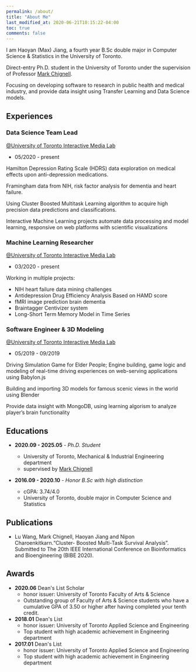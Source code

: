 ```yaml
---
permalink: /about/
title: "About Me"
last_modified_at: 2020-06-21T10:15:22-04:00
toc: true
comments: false
---
```


I am Haoyan (Max) Jiang, a fourth year B.Sc<span> double major in Computer Science & Statistics in the University of Toronto.

Direct-entry Ph.D. student in the University of Toronto under the supervision of Professor [Mark Chignell](https://www.mie.utoronto.ca/faculty_staff/chignell/).

Focusing on developing software to research in public health and medical industry, and provide data insight using Transfer Learning and Data Science models.

## Experiences
### Data Science Team Lead
[@University of Toronto Interactive Media Lab](https://imedia.mie.utoronto.ca/)
- 05/2020 - present

Hamilton Depression Rating Scale (HDRS) data exploration on medical effects upon anti-depression medications.

Framingham data from NIH, risk factor analysis for dementia and heart failure.

Using Cluster Boosted Multitask Learning algorithm to acquire high precision data predictions and classifications.

Interactive Machine Learning projects automate data processing and model learning, responsive on web platforms with scientific visualizations

### Machine Learning Researcher
[@University of Toronto Interactive Media Lab](https://imedia.mie.utoronto.ca/)
- 03/2020 - present

Working in multiple projects: 
* NIH heart failure data mining challenges
* Antidepression Drug Efficiency Analysis Based on HAMD score
* fMRI image prediction brain dementia
* Braintagger Centivizer system
* Long-Short Term Memory Model in Time Series
### Software Engineer & 3D Modeling
[@University of Toronto Interactive Media Lab](https://imedia.mie.utoronto.ca/)
- 05/2019 - 09/2019

Driving Simulation Game for Elder People; Engine building, game logic and modeling of real-time driving experiences on web-serving applications using Babylon.js

Building and importing 3D models for famous scenic views in the world using Blender

Provide data insight with MongoDB, using learning algorism to analyze player’s brain functionality

## Educations
* **2020.09 - 2025.05** - *Ph.D. Student*
    - University of Toronto, Mechanical & Industrial Engineering department
    - supervised by [Mark Chignell](https://www.mie.utoronto.ca/faculty_staff/chignell/) 

* **2016.09 - 2020.10** - *Honor B.Sc<span> with high distinction* 
    - cGPA: 3.74/4.0
    - University of Toronto, double major in Computer Science and Statistics 

## Publications
* Lu Wang, Mark Chignell, Haoyan Jiang and Nipon Charoenkitkarn.“Cluster- Boosted Multi-Task Survival Analysis”. Submitted to The 20th IEEE International Conference on Bioinformatics and Bioengineering (BIBE 2020).

## Awards
* **2020.06** Dean's List Scholar 
    - honor issuer: University of Toronto Faculty of Arts & Science
    - Outstanding group of Faculty of Arts & Science students who have a cumulative GPA of 3.50 or higher after having completed your tenth credit.
* **2018.01** Dean's List 
    - honor issuer: University of Toronto Applied Science and Engineering
    - Top student with high academic achievement in Engineering department
* **2017.01** Dean's List 
    - honor issuer: University of Toronto Applied Science and Engineering
    - Top student with high academic achievement in Engineering department